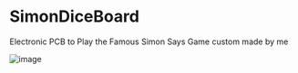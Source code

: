 # SimonDiceBoard
Electronic PCB to Play the Famous Simon Says Game custom made by me

![image](https://user-images.githubusercontent.com/12889876/115605936-f939ac80-a297-11eb-89a0-5c2673b0cb43.png)
